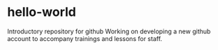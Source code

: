# hello-world
Introductory repository for github
Working on developing a new github account to accompany trainings and lessons for staff.
